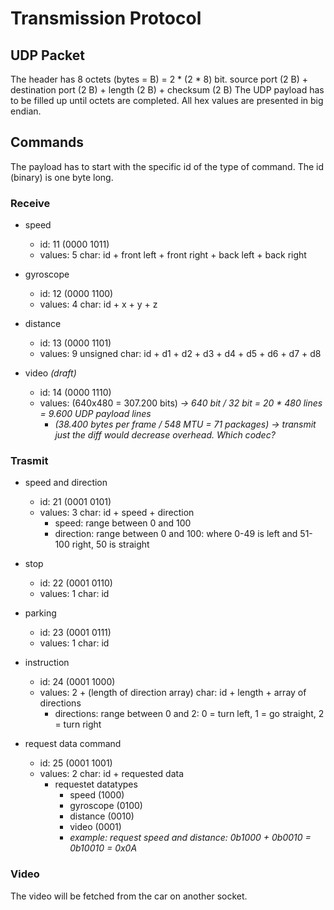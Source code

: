# Transmission Protocol

## UDP Packet
The header has 8 octets (bytes = B) = 2 * (2 * 8) bit. source port (2 B) + destination port (2 B) + length (2 B) + checksum (2 B)
The UDP payload has to be filled up until octets are completed. All hex values are presented in big endian.


## Commands
The payload has to start with the specific id of the type of command. The id (binary) is one byte long. 

### Receive
* speed 
	* id: 11 (0000 1011)
	* values: 5 char: id + front left + front right + back left + back right

* gyroscope
	* id: 12 (0000 1100)
	* values: 4 char: id + x + y + z

* distance
	* id: 13 (0000 1101)
	* values: 9 unsigned char: id + d1 + d2 + d3 + d4 + d5 + d6 + d7 + d8

* video *(draft)*
	* id: 14 (0000 1110)
	* values: (640x480 = 307.200 bits) <i>-> 640 bit / 32 bit = 20 * 480 lines = 9.600 UDP payload lines</i>
		* <i>(38.400 bytes per frame / 548 MTU = 71 packages) -> transmit just the diff would decrease overhead. Which codec?</i>


### Trasmit
* speed and direction
	* id: 21 (0001 0101)
	* values: 3 char: id + speed + direction
		* speed: range between 0 and 100
		* direction: range between 0 and 100: where 0-49 is left and 51-100 right, 50 is straight

* stop
	* id: 22 (0001 0110)
	* values: 1 char: id

* parking
	* id: 23 (0001 0111)
	* values: 1 char: id

* instruction
	* id: 24 (0001 1000)
	* values: 2 + (length of direction array) char: id + length + array of directions
		* directions: range between 0 and 2: 0 = turn left, 1 = go straight, 2 = turn right

* request data command
	* id: 25 (0001 1001)
	* values: 2 char: id + requested data
		* requestet datatypes
			* speed (1000)
			* gyroscope (0100)
			* distance (0010)
			* video (0001)
			* <i>example: request speed and distance: 0b1000 + 0b0010 = 0b10010 = 0x0A</i>

### Video
The video will be fetched from the car on another socket. 
